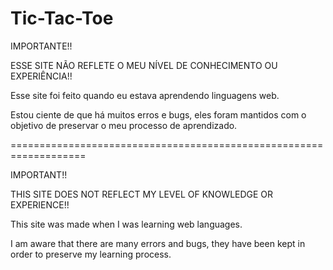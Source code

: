 # Tic-Tac-Toe

IMPORTANTE!!

ESSE SITE NÃO REFLETE O MEU NÍVEL DE CONHECIMENTO OU EXPERIÊNCIA!!

Esse site foi feito quando eu estava aprendendo linguagens web.

Estou ciente de que há muitos erros e bugs, eles foram mantidos com o objetivo de preservar o meu processo de aprendizado.

===================================================================

IMPORTANT!!

THIS SITE DOES NOT REFLECT MY LEVEL OF KNOWLEDGE OR EXPERIENCE!!

This site was made when I was learning web languages.

I am aware that there are many errors and bugs, they have been kept in order to preserve my learning process.
